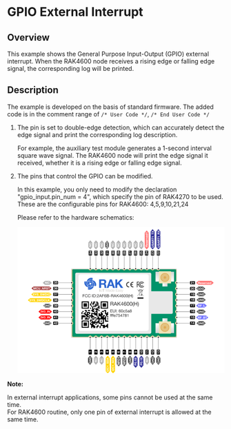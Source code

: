 # GPIO External Interrupt

## Overview

This example shows the General Purpose Input-Output (GPIO) external interrupt. When the RAK4600 node receives a rising edge or falling edge signal, the corresponding log will be printed.




## Description

The example is developed on the basis of standard firmware. The added code is in the comment range of `/* User Code */`, `/* End User Code */`

  1. The pin is set to double-edge detection, which can accurately detect the edge signal and print the corresponding log description.
  
        For example, the auxiliary test module generates a 1-second interval square wave signal. The RAK4600 node will print the edge signal it received, whether it is a rising edge or falling edge signal.

  2. The pins that control the GPIO can be modified. 
  
        In this example, you only need to modify the declaration "gpio_input.pin_num = 4", which specify the pin of RAK4270 to be used. These are the configurable pins for RAK4600: 4,5,9,10,21,24
        
        Please refer to the hardware schematics:
        
        <img src="../../../assets/rui/RAK4600 .png" alt="schematics" style="max-width:100%;">

**Note:**

In external interrupt applications, some pins cannot be used at the same time.<br>
For RAK4600 routine, only one pin of external interrupt is allowed at the same time.

